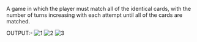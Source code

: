 A game in which the player must match all of the identical cards, with the number of turns increasing with each attempt until all of the cards are matched.



OUTPUT:-
![1](https://user-images.githubusercontent.com/78797958/181820181-4721f9af-5d95-44c7-a6d7-3cfb730bc7a2.png)
![2](https://user-images.githubusercontent.com/78797958/181820197-002a99ed-8045-45d7-b3ab-66fba881ce42.png)
![3](https://user-images.githubusercontent.com/78797958/181820214-997f9276-ecd4-4627-b4ad-648552e7ebdc.png)
